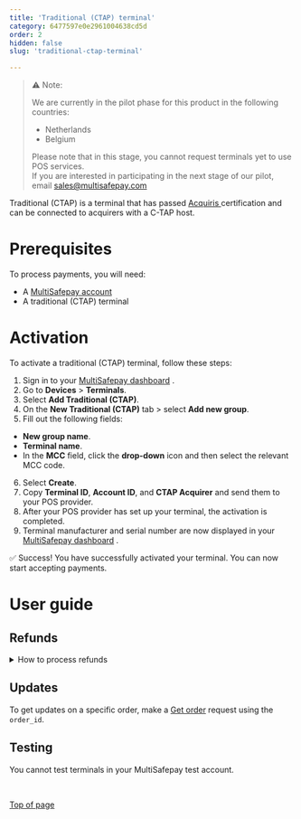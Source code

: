 ```yaml
---
title: 'Traditional (CTAP) terminal'
category: 6477597e0e2961004638cd5d
order: 2
hidden: false
slug: 'traditional-ctap-terminal'

---
```


> ⚠️ Note:
> 
> We are currently in the pilot phase for this product in the following countries:
> 
> - Netherlands
> - Belgium
> 
> Please note that in this stage, you cannot request terminals yet to use POS services.  
> If you are interested in participating in the next stage of our pilot, email <sales@multisafepay.com>

Traditional (CTAP) is a terminal that has passed <a href="https://wp.acquiris.eu/" target="_blank">Acquiris </a> <i class="fa fa-external-link" style="font-size:12px;color:#8b929e"></i> certification and can be connected to acquirers with a C-TAP host.

# Prerequisites

 To process payments, you will need:

- A [MultiSafepay account](/docs/getting-started-guide/)
- A traditional (CTAP) terminal

# Activation

 To activate a traditional (CTAP) terminal, follow these steps:

1. Sign in to your <a href="https://merchant.multisafepay.com/" target="_blank">MultiSafepay dashboard</a> <i class="fa fa-external-link" style="font-size:12px;color:#8b929e"></i>.
2. Go to **Devices** > **Terminals**.
3. Select **Add Traditional (CTAP)**.
4. On the **New Traditional (CTAP)** tab >  select **Add new group**.
5. Fill out the following fields:
- **New group name**.
- **Terminal name**.
- In the **MCC** field, click the **drop-down**  icon and then select the relevant MCC code.
6. Select **Create**.
7. Copy **Terminal ID**, **Account ID**, and **CTAP Acquirer** and send them to your POS provider.
8. After your POS provider has set up your terminal, the activation is completed.
9. Terminal manufacturer and serial number are now displayed in your <a href="https://merchant.multisafepay.com/" target="_blank">MultiSafepay dashboard</a> <i class="fa fa-external-link" style="font-size:12px;color:#8b929e"></i>.

✅ Success! You have successfully activated your terminal. You can now start accepting payments.

# User guide

## Refunds

<details id="refunds">

<summary>How to process refunds</summary>
<br>

**Via the API** 

See API reference – [Refund order](/reference/refundorder).

**In your dashboard**

1. Sign in to your <a href="https://merchant.multisafepay.com" target="_blank">MultiSafepay dashboard</a> <i class="fa fa-external-link" style="font-size:12px;color:#8b929e"></i>. 
2. Go to **Transactions** > **Transaction overview**, and click the relevant transaction.
3. On the **Transaction details** page, click **Refund order**.
4. In the **Reason / Description** field, enter the reason for the refund or a description of what happened with the order, and then click **Complete**.
5. In the **Comment** field, enter any additional information.
6. In the **Amount** fields, enter the amount to refund. 
7. Click **Continue**.
8. Review **Refund confirmation**, and then click **Confirm**.

</details>

## Updates

To get updates on a specific order, make a [Get order](/reference/getorder/) request using the `order_id`.

## Testing

You cannot test terminals in your MultiSafepay test account.

<br>

[Top of page](#)